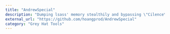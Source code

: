```yaml
---
title: "AndrewSpecial"
description: "Dumping lsass' memory stealthily and bypassing \"Cilence\" since 2019."
external_url: "https://github.com/hoangprod/AndrewSpecial"
category: "Grey Hat Tools"
---
```

